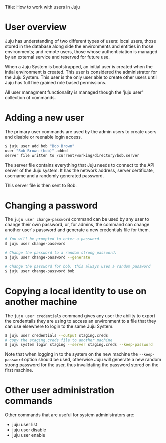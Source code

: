 Title: How to work with users in Juju

# User overview

Juju has understanding of two different types of users:
local users, those stored in the database along side the environments and
entities in those environments; and remote users, those whose authenticiation
is managed by an external service and reserved for future use.

When a Juju System is bootstrapped, an initial user is created when the intial
environment is created. This user is considered the administrator for the Juju
System. This user is the only user able to create other users until Juju has
full fine grained role based permissions.

All user managment functionality is managed though the 'juju user' collection
of commands.

# Adding a new user

The primary user commands are used by the admin users to create users and
disable or reenable login access.

```bash
$ juju user add bob "Bob Brown"
user "Bob Brown (bob)" added
server file written to /current/working/directory/bob.server
```

The server file contains everything that Juju needs to connect to the API
server of the Juju system. It has the network address, server certificate,
username and a randomly generated password.

This server file is then sent to Bob.

# Changing a password

The `juju user change-password` command can be used by any user to change
their own password, or, for admins, the command can change another user's
password and generate a new credentials file for them.

```bash
# You will be prompted to enter a password.
$ juju user change-password

# Change the password to a random strong password.
$ juju user change-password --generate

# Change the password for bob, this always uses a random password
$ juju user change-password bob
```

# Copying a local identity to use on another machine

The `juju user credentials` command gives any user the ability to export the
credentails they are using to access an environment to a file that they can
use elsewhere to login to the same Juju System.

```bash
$ juju user credentials --output staging.creds
# copy the staging.creds file to another machine
$ juju system login staging --server staging.creds --keep-password
```

Note that when logging in to the system on the new machine the `--keep-
password` option should be used, otherwise Juju will generate a new random
strong password for the user, thus invalidating the password stored on the
first machine.

# Other user administration commands

Other commands that are useful for system administrators are:
 - juju user list
 - juju user disable <username>
 - juju user enable <username>

